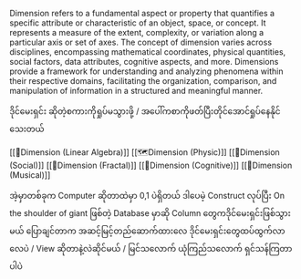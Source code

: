 Dimension refers to a fundamental aspect or property that quantifies a specific attribute or characteristic of an object, space, or concept.
It represents a measure of the extent, complexity, or variation along a particular axis or set of axes. 
The concept of dimension varies across disciplines, encompassing mathematical coordinates, physical quantities, social factors, data attributes, cognitive aspects, and more.
Dimensions provide a framework for understanding and analyzing phenomena within their respective domains, facilitating the organization, comparison, and manipulation of information in a structured and meaningful manner.

ဒိုင်မေးရှင်း ဆိုတဲ့စကားကိုရှုပ်မသွားဖို့ / အပေါ်ကစာကိုဖတ်ပြီးတိုင်အောင်ရှုပ်နေနိုင်သေးတယ်

[[🔢Dimension (Linear Algebra)]]
[[🗺️Dimension (Physic)]]
[[🤼Dimension (Social)]]
[[🐚Dimension (Fractal)]]
[[🧠Dimension (Cognitive)]]
[[🎼Dimension (Musical)]]

အဲ့မှာတစ်ခုက Computer ဆိုတာထဲမှာ 0,1 ပဲရှိတယ် ဒါပေမဲ့ Construct လုပ်ပြီး On the shoulder of giant ဖြစ်တဲ့ Database မှာဆို Column တွေကဒိုင်မေးရှင်းဖြစ်သွားမယ် ပြောချင်တာက အဆင့်မြင့်တည်ဆောက်ထားလေ ဒိုင်မေးရှင်းတွေထပ်ထွက်လာလေပဲ / View ဆိုတာနဲ့လဲဆိုင်မယ် / မြင်သလောက် ယုံကြည်သလောက် ရှင်သန်ကြတာပါပဲ